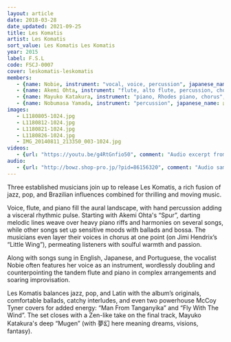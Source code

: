 ```yaml
---
layout: article
date: 2018-03-28
date_updated: 2021-09-25
title: Les Komatis
artist: Les Komatis
sort_value: Les Komatis Les Komatis
year: 2015
label: F.S.L
code: FSCJ-0007
cover: leskomatis-leskomatis
members:
   - {name: Nobie, instrument: "vocal, voice, percussion", japanese_name: ノビー, url: "http://nobie.net"}
   - {name: Akemi Ohta, instrument: "flute, alto flute, percussion, chorus", japanese_name: 太田朱美, url: "https://ohakemi454.wixsite.com/mysite"}
   - {name: Mayuko Katakura, instrument: "piano, Rhodes piano, chorus", japanese_name: 片倉真由子, url: "https://twitter.com/mayukokatakura"}
   - {name: Nobumasa Yamada, instrument: "percussion", japanese_name: 山田ノブマサ}
images:
   - L1180805-1024.jpg
   - L1180812-1024.jpg
   - L1180821-1024.jpg
   - L1180826-1024.jpg
   - IMG_20140811_213350_003-1024.jpg
videos: 
   - {url: "https://youtu.be/g4RtGnfio50", comment: "Audio excerpt from “Spur”, which opens the album"}
audio:
   - {url: "http://bowz.shop-pro.jp/?pid=86156320", comment: "Audio samples available at bowz.shop-pro.jp"}
---
```

Three established musicians join up to release Les Komatis, a rich fusion of jazz, pop, and Brazilian influences combined for thrilling and moving music.

Voice, flute, and piano fill the aural landscape, with hand percussion adding a visceral rhythmic pulse. Starting with Akemi Ohta's “Spur”, darting melodic lines weave over heavy piano riffs and harmonies on several songs, while other songs set up sensitive moods with ballads and bossa. The musicians even layer their voices in chorus at one point (on Jimi Hendrix’s “Little Wing”), permeating listeners with soulful warmth and passion.

Along with songs sung in English, Japanese, and Portuguese, the vocalist Nobie often features her voice as an instrument, wordlessly doubling and counterpointing the tandem flute and piano in complex arrangements and soaring improvisation.

Les Komatis balances jazz, pop, and Latin with the album’s originals, comfortable ballads, catchy interludes, and even two powerhouse McCoy Tyner covers for added energy: “Man From Tanganyika” and “Fly With The Wind”. The set closes with a Zen-like take on the final track, Mayuko Katakura's deep “Mugen” (with 夢幻 here meaning dreams, visions, fantasy).



